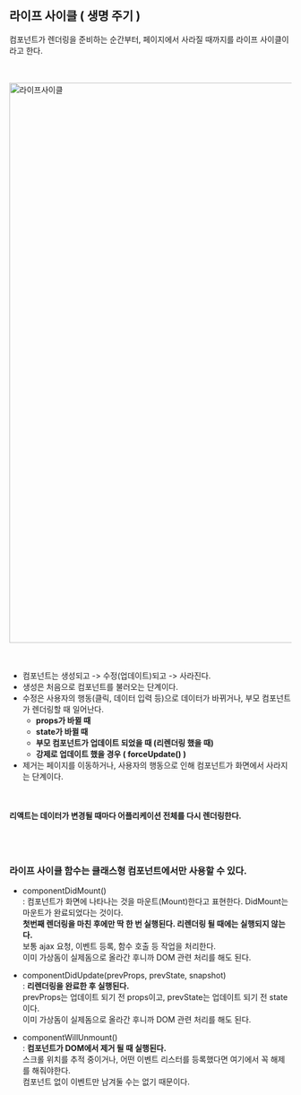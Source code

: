 ## 라이프 사이클 ( 생명 주기 )
컴포넌트가 렌더링을 준비하는 순간부터, 페이지에서 사라질 때까지를 라이프 사이클이라고 한다.

<br/><br/>
<img src="https://user-images.githubusercontent.com/43086867/145344891-11ecfb56-d57d-4bcc-9fd9-1caa5c6df717.JPG" width="1000px" alt="라이프사이클"/>
<br/><br/><br/>

- 컴포넌트는 생성되고 -> 수정(업데이트)되고 -> 사라진다.
- 생성은 처음으로 컴포넌트를 불러오는 단계이다.
- 수정은 사용자의 행동(클릭, 데이터 입력 등)으로 데이터가 바뀌거나, 부모 컴포넌트가 렌더링할 때 일어난다.
  - <strong> props가 바뀔 때 </strong>
  - <strong> state가 바뀔 때 </strong>
  - <strong> 부모 컴포넌트가 업데이트 되었을 때 (리렌더링 했을 때) </strong>
  - <strong> 강제로 업데이트 했을 경우 ( forceUpdate() ) </strong>
- 제거는 페이지를 이동하거나, 사용자의 행동으로 인해 컴포넌트가 화면에서 사라지는 단계이다.
<br/>

#### 리액트는 데이터가 변경될 때마다 어플리케이션 전체를 다시 렌더링한다.

<br/><br/>

### 라이프 사이클 함수는 클래스형 컴포넌트에서만 사용할 수 있다.
- componentDidMount() <br/>
  : 컴포넌트가 화면에 나타나는 것을 마운트(Mount)한다고 표현한다. DidMount는 마운트가 완료되었다는 것이다. <br/>
    <strong> 첫번째 렌더링을 마친 후에만 딱 한 번 실행된다. 리렌더링 될 때에는 실행되지 않는다.</strong> <br/>
    보통 ajax 요청, 이벤트 등록, 함수 호출 등 작업을 처리한다. <br/>
    이미 가상돔이 실제돔으로 올라간 후니까 DOM 관련 처리를 해도 된다.
    
- componentDidUpdate(prevProps, prevState, snapshot) <br/>
  :  <strong> 리렌더링을 완료한 후 실행된다.</strong> <br/> 
    prevProps는 업데이트 되기 전 props이고, prevState는 업데이트 되기 전 state이다. <br/>
    이미 가상돔이 실제돔으로 올라간 후니까 DOM 관련 처리를 해도 된다.
    
- componentWillUnmount() <br/>
  : <strong> 컴포넌트가 DOM에서 제거 될 때 실행된다. </strong> <br/>
    스크롤 위치를 추적 중이거나, 어떤 이벤트 리스터를 등록했다면 여기에서 꼭 해제를 해줘야한다. <br/>
    컴포넌트 없이 이벤트만 남겨둘 수는 없기 때문이다.
    
 <br/> <br/> <br/>
    

